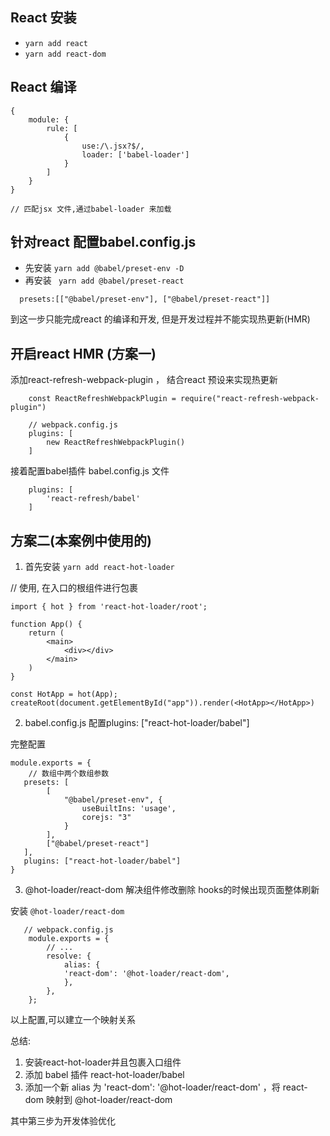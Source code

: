 ## React 安装
- ```yarn add react```
- ```yarn add react-dom```

## React 编译

```
{
    module: {
        rule: [
            {
                use:/\.jsx?$/,
                loader: ['babel-loader']
            }
        ]
    }
}

// 匹配jsx 文件,通过babel-loader 来加载
```

## 针对react 配置babel.config.js

- 先安装 ```yarn add @babel/preset-env -D```
- 再安装 ``` yarn add @babel/preset-react```

```
  presets:[["@babel/preset-env"], ["@babel/preset-react"]]
```

到这一步只能完成react 的编译和开发, 但是开发过程并不能实现热更新(HMR)


## 开启react HMR (方案一)

添加react-refresh-webpack-plugin ， 结合react 预设来实现热更新

```
    const ReactRefreshWebpackPlugin = require("react-refresh-webpack-plugin")

    // webpack.config.js 
    plugins: [
        new ReactRefreshWebpackPlugin()
    ]
```

接着配置babel插件  babel.config.js 文件 

```
    plugins: [
        'react-refresh/babel'
    ]
```

## 方案二(本案例中使用的)

1. 首先安装  ``` yarn add react-hot-loader ```

// 使用, 在入口的根组件进行包裹
```
import { hot } from 'react-hot-loader/root';

function App() {
    return (
        <main>
            <div></div>
        </main>
    )
}

const HotApp = hot(App);
createRoot(document.getElementById("app")).render(<HotApp></HotApp>)
```

2.  babel.config.js 配置plugins: ["react-hot-loader/babel"]

完整配置
```
module.exports = {
    // 数组中两个数组参数
   presets: [
        [
            "@babel/preset-env", {
                useBuiltIns: 'usage',
                corejs: "3"
            }   
        ],
        ["@babel/preset-react"]
   ],
   plugins: ["react-hot-loader/babel"]
}

```

3.  @hot-loader/react-dom 解决组件修改删除 hooks的时候出现页面整体刷新

安装 ``` @hot-loader/react-dom ```

```
   // webpack.config.js
    module.exports = {
        // ...
        resolve: {
            alias: {
            'react-dom': '@hot-loader/react-dom',
            },
        },
    };

```

以上配置,可以建立一个映射关系


总结: 

1. 安装react-hot-loader并且包裹入口组件
2. 添加 babel 插件 react-hot-loader/babel
3. 添加一个新 alias 为 'react-dom': '@hot-loader/react-dom' ，将 react-dom 映射到 @hot-loader/react-dom

其中第三步为开发体验优化